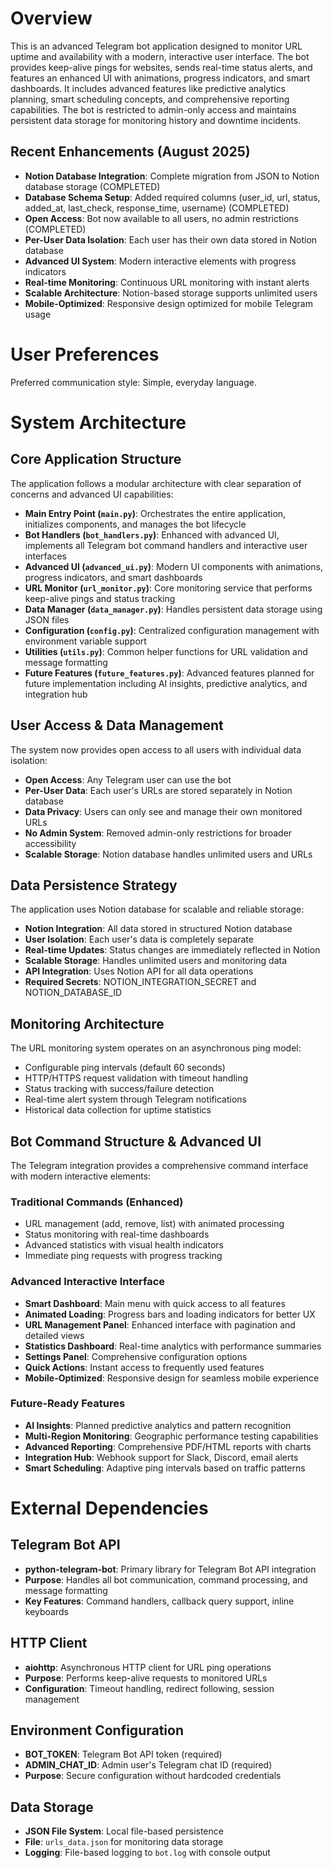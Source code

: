 # Overview

This is an advanced Telegram bot application designed to monitor URL uptime and availability with a modern, interactive user interface. The bot provides keep-alive pings for websites, sends real-time status alerts, and features an enhanced UI with animations, progress indicators, and smart dashboards. It includes advanced features like predictive analytics planning, smart scheduling concepts, and comprehensive reporting capabilities. The bot is restricted to admin-only access and maintains persistent data storage for monitoring history and downtime incidents.

## Recent Enhancements (August 2025)
- **Notion Database Integration**: Complete migration from JSON to Notion database storage (COMPLETED)
- **Database Schema Setup**: Added required columns (user_id, url, status, added_at, last_check, response_time, username) (COMPLETED)
- **Open Access**: Bot now available to all users, no admin restrictions (COMPLETED)
- **Per-User Data Isolation**: Each user has their own data stored in Notion database
- **Advanced UI System**: Modern interactive elements with progress indicators
- **Real-time Monitoring**: Continuous URL monitoring with instant alerts
- **Scalable Architecture**: Notion-based storage supports unlimited users
- **Mobile-Optimized**: Responsive design optimized for mobile Telegram usage

# User Preferences

Preferred communication style: Simple, everyday language.

# System Architecture

## Core Application Structure
The application follows a modular architecture with clear separation of concerns and advanced UI capabilities:

- **Main Entry Point (`main.py`)**: Orchestrates the entire application, initializes components, and manages the bot lifecycle
- **Bot Handlers (`bot_handlers.py`)**: Enhanced with advanced UI, implements all Telegram bot command handlers and interactive user interfaces
- **Advanced UI (`advanced_ui.py`)**: Modern UI components with animations, progress indicators, and smart dashboards
- **URL Monitor (`url_monitor.py`)**: Core monitoring service that performs keep-alive pings and status tracking
- **Data Manager (`data_manager.py`)**: Handles persistent data storage using JSON files
- **Configuration (`config.py`)**: Centralized configuration management with environment variable support
- **Utilities (`utils.py`)**: Common helper functions for URL validation and message formatting
- **Future Features (`future_features.py`)**: Advanced features planned for future implementation including AI insights, predictive analytics, and integration hub

## User Access & Data Management
The system now provides open access to all users with individual data isolation:
- **Open Access**: Any Telegram user can use the bot
- **Per-User Data**: Each user's URLs are stored separately in Notion database
- **Data Privacy**: Users can only see and manage their own monitored URLs
- **No Admin System**: Removed admin-only restrictions for broader accessibility
- **Scalable Storage**: Notion database handles unlimited users and URLs

## Data Persistence Strategy
The application uses Notion database for scalable and reliable storage:
- **Notion Integration**: All data stored in structured Notion database
- **User Isolation**: Each user's data is completely separate
- **Real-time Updates**: Status changes are immediately reflected in Notion
- **Scalable Storage**: Handles unlimited users and monitoring data
- **API Integration**: Uses Notion API for all data operations
- **Required Secrets**: NOTION_INTEGRATION_SECRET and NOTION_DATABASE_ID

## Monitoring Architecture
The URL monitoring system operates on an asynchronous ping model:
- Configurable ping intervals (default 60 seconds)
- HTTP/HTTPS request validation with timeout handling
- Status tracking with success/failure detection
- Real-time alert system through Telegram notifications
- Historical data collection for uptime statistics

## Bot Command Structure & Advanced UI
The Telegram integration provides a comprehensive command interface with modern interactive elements:

### Traditional Commands (Enhanced)
- URL management (add, remove, list) with animated processing
- Status monitoring with real-time dashboards
- Advanced statistics with visual health indicators  
- Immediate ping requests with progress tracking

### Advanced Interactive Interface
- **Smart Dashboard**: Main menu with quick access to all features
- **Animated Loading**: Progress bars and loading indicators for better UX
- **URL Management Panel**: Enhanced interface with pagination and detailed views
- **Statistics Dashboard**: Real-time analytics with performance summaries
- **Settings Panel**: Comprehensive configuration options
- **Quick Actions**: Instant access to frequently used features
- **Mobile-Optimized**: Responsive design for seamless mobile experience

### Future-Ready Features
- **AI Insights**: Planned predictive analytics and pattern recognition
- **Multi-Region Monitoring**: Geographic performance testing capabilities
- **Advanced Reporting**: Comprehensive PDF/HTML reports with charts
- **Integration Hub**: Webhook support for Slack, Discord, email alerts
- **Smart Scheduling**: Adaptive ping intervals based on traffic patterns

# External Dependencies

## Telegram Bot API
- **python-telegram-bot**: Primary library for Telegram Bot API integration
- **Purpose**: Handles all bot communication, command processing, and message formatting
- **Key Features**: Command handlers, callback query support, inline keyboards

## HTTP Client
- **aiohttp**: Asynchronous HTTP client for URL ping operations
- **Purpose**: Performs keep-alive requests to monitored URLs
- **Configuration**: Timeout handling, redirect following, session management

## Environment Configuration
- **BOT_TOKEN**: Telegram Bot API token (required)
- **ADMIN_CHAT_ID**: Admin user's Telegram chat ID (required)
- **Purpose**: Secure configuration without hardcoded credentials

## Data Storage
- **JSON File System**: Local file-based persistence
- **File**: `urls_data.json` for monitoring data storage
- **Logging**: File-based logging to `bot.log` with console output